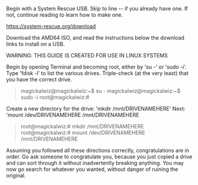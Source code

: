 Begin with a System Rescue USB. Skip to line -- if you already have one. If not, continue reading to learn how to make one.


https://system-rescue.org/download

Download the AMD64 ISO, and read the instructions below the download links to install on a USB.


WARNING: THIS GUIDE IS CREATED FOR USE IN LINUX SYSTEMS

Begin by opening Terminal and becoming root, either by 'su -' or 'sudo -i'. Type 'fdisk -l' to list the various drives. Triple-check (at the very least) that you have the correct drive.

>magickalwiz@magickalwiz:~$ su -
>magickalwiz@magickalwiz:~$ sudo -i
>root@magickalwiz:#

Create a new directory for the drive: 'mkdir /mnt/DRIVENAMEHERE'
Next: 'mount /dev/DRIVENAMEHERE /mnt/DRIVENAMEHERE

>root@magickalwiz:# mkdir /mnt/DRIVENAMEHERE
>root@magickalwiz:# mount /dev/DRIVENAMEHERE /mnt/DRIVENAMEHERE

Assuming you followed all these directions correctly, congratulations are in order. Go ask someone to congratulate you, because you just copied a drive and can sort through it without inadvertently breaking anything.
You may now go search for whatever you wanted, without danger of ruining the original.
